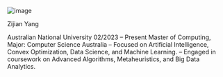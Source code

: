 ![image](https://github.com/user-attachments/assets/f7a7c831-7b6a-4a58-b3d4-b740c54f4324)

Zijian Yang

Australian National University 02/2023 – Present
Master of Computing, Major: Computer Science Australia
– Focused on Artificial Intelligence, Convex Optimization, Data Science, and Machine Learning.
– Engaged in coursework on Advanced Algorithms, Metaheuristics, and Big Data Analytics.


